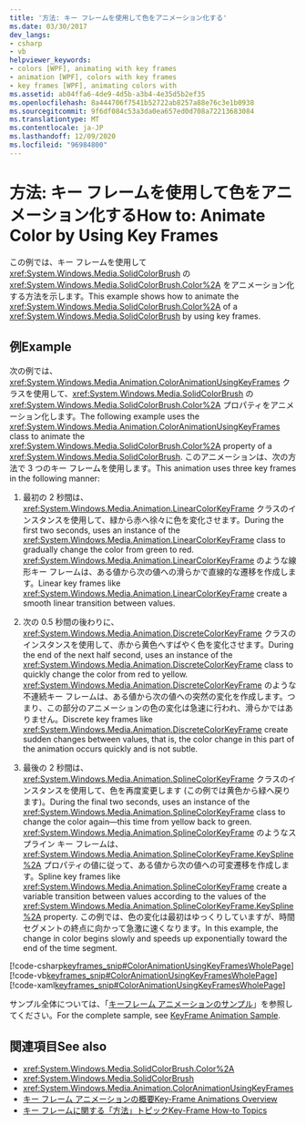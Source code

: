 ```yaml
---
title: '方法: キー フレームを使用して色をアニメーション化する'
ms.date: 03/30/2017
dev_langs:
- csharp
- vb
helpviewer_keywords:
- colors [WPF], animating with key frames
- animation [WPF], colors with key frames
- key frames [WPF], animating colors with
ms.assetid: ab04ffa6-4de9-4d5b-a3b4-4e35d5b2ef35
ms.openlocfilehash: 8a444706f7541b52722ab8257a88e76c3e1b0938
ms.sourcegitcommit: 9f6df084c53a3da0ea657ed0d708a72213683084
ms.translationtype: MT
ms.contentlocale: ja-JP
ms.lasthandoff: 12/09/2020
ms.locfileid: "96984800"
---
```

# <a name="how-to-animate-color-by-using-key-frames"></a><span data-ttu-id="e8ad5-102">方法: キー フレームを使用して色をアニメーション化する</span><span class="sxs-lookup"><span data-stu-id="e8ad5-102">How to: Animate Color by Using Key Frames</span></span>
<span data-ttu-id="e8ad5-103">この例では、キー フレームを使用して <xref:System.Windows.Media.SolidColorBrush> の <xref:System.Windows.Media.SolidColorBrush.Color%2A> をアニメーション化する方法を示します。</span><span class="sxs-lookup"><span data-stu-id="e8ad5-103">This example shows how to animate the <xref:System.Windows.Media.SolidColorBrush.Color%2A> of a <xref:System.Windows.Media.SolidColorBrush> by using key frames.</span></span>  
  
## <a name="example"></a><span data-ttu-id="e8ad5-104">例</span><span class="sxs-lookup"><span data-stu-id="e8ad5-104">Example</span></span>  
 <span data-ttu-id="e8ad5-105">次の例では、<xref:System.Windows.Media.Animation.ColorAnimationUsingKeyFrames> クラスを使用して、<xref:System.Windows.Media.SolidColorBrush> の <xref:System.Windows.Media.SolidColorBrush.Color%2A> プロパティをアニメーション化します。</span><span class="sxs-lookup"><span data-stu-id="e8ad5-105">The following example uses the <xref:System.Windows.Media.Animation.ColorAnimationUsingKeyFrames> class to animate the <xref:System.Windows.Media.SolidColorBrush.Color%2A> property of a <xref:System.Windows.Media.SolidColorBrush>.</span></span> <span data-ttu-id="e8ad5-106">このアニメーションは、次の方法で 3 つのキー フレームを使用します。</span><span class="sxs-lookup"><span data-stu-id="e8ad5-106">This animation uses three key frames in the following manner:</span></span>  
  
1. <span data-ttu-id="e8ad5-107">最初の 2 秒間は、<xref:System.Windows.Media.Animation.LinearColorKeyFrame> クラスのインスタンスを使用して、緑から赤へ徐々に色を変化させます。</span><span class="sxs-lookup"><span data-stu-id="e8ad5-107">During the first two seconds, uses an instance of the <xref:System.Windows.Media.Animation.LinearColorKeyFrame> class to gradually change the color from green to red.</span></span> <span data-ttu-id="e8ad5-108"><xref:System.Windows.Media.Animation.LinearColorKeyFrame> のような線形キー フレームは、ある値から次の値への滑らかで直線的な遷移を作成します。</span><span class="sxs-lookup"><span data-stu-id="e8ad5-108">Linear key frames like <xref:System.Windows.Media.Animation.LinearColorKeyFrame> create a smooth linear transition between values.</span></span>  
  
2. <span data-ttu-id="e8ad5-109">次の 0.5 秒間の後わりに、<xref:System.Windows.Media.Animation.DiscreteColorKeyFrame> クラスのインスタンスを使用して、赤から黄色へすばやく色を変化させます。</span><span class="sxs-lookup"><span data-stu-id="e8ad5-109">During the end of the next half second, uses an instance of the <xref:System.Windows.Media.Animation.DiscreteColorKeyFrame> class to quickly change the color from red to yellow.</span></span> <span data-ttu-id="e8ad5-110"><xref:System.Windows.Media.Animation.DiscreteColorKeyFrame> のような不連続キー フレームは、ある値から次の値への突然の変化を作成します。つまり、この部分のアニメーションの色の変化は急速に行われ、滑らかではありません。</span><span class="sxs-lookup"><span data-stu-id="e8ad5-110">Discrete key frames like <xref:System.Windows.Media.Animation.DiscreteColorKeyFrame> create sudden changes between values, that is, the color change in this part of the animation occurs quickly and is not subtle.</span></span>  
  
3. <span data-ttu-id="e8ad5-111">最後の 2 秒間は、<xref:System.Windows.Media.Animation.SplineColorKeyFrame> クラスのインスタンスを使用して、色を再度変更します (この例では黄色から緑へ戻ります)。</span><span class="sxs-lookup"><span data-stu-id="e8ad5-111">During the final two seconds, uses an instance of the <xref:System.Windows.Media.Animation.SplineColorKeyFrame> class to change the color again—this time from yellow back to green.</span></span> <span data-ttu-id="e8ad5-112"><xref:System.Windows.Media.Animation.SplineColorKeyFrame> のようなスプライン キー フレームは、<xref:System.Windows.Media.Animation.SplineColorKeyFrame.KeySpline%2A> プロパティの値に従って、ある値から次の値への可変遷移を作成します。</span><span class="sxs-lookup"><span data-stu-id="e8ad5-112">Spline key frames like <xref:System.Windows.Media.Animation.SplineColorKeyFrame> create a variable transition between values according to the values of the <xref:System.Windows.Media.Animation.SplineColorKeyFrame.KeySpline%2A> property.</span></span> <span data-ttu-id="e8ad5-113">この例では、色の変化は最初はゆっくりしていますが、時間セグメントの終点に向かって急激に速くなります。</span><span class="sxs-lookup"><span data-stu-id="e8ad5-113">In this example, the change in color begins slowly and speeds up exponentially toward the end of the time segment.</span></span>  
  
 [!code-csharp[keyframes_snip#ColorAnimationUsingKeyFramesWholePage](~/samples/snippets/csharp/VS_Snippets_Wpf/keyframes_snip/CSharp/ColorAnimationUsingKeyFramesExample.cs#coloranimationusingkeyframeswholepage)]
 [!code-vb[keyframes_snip#ColorAnimationUsingKeyFramesWholePage](~/samples/snippets/visualbasic/VS_Snippets_Wpf/keyframes_snip/visualbasic/coloranimationusingkeyframesexample.vb#coloranimationusingkeyframeswholepage)]
 [!code-xaml[keyframes_snip#ColorAnimationUsingKeyFramesWholePage](~/samples/snippets/xaml/VS_Snippets_Wpf/keyframes_snip/XAML/ColorAnimationUsingKeyFramesExample.xaml#coloranimationusingkeyframeswholepage)]  
  
 <span data-ttu-id="e8ad5-114">サンプル全体については、「[キーフレーム アニメーションのサンプル](https://github.com/microsoft/WPF-Samples/tree/master/Animation/KeyFrameAnimation)」を参照してください。</span><span class="sxs-lookup"><span data-stu-id="e8ad5-114">For the complete sample, see [KeyFrame Animation Sample](https://github.com/microsoft/WPF-Samples/tree/master/Animation/KeyFrameAnimation).</span></span>  
  
## <a name="see-also"></a><span data-ttu-id="e8ad5-115">関連項目</span><span class="sxs-lookup"><span data-stu-id="e8ad5-115">See also</span></span>

- <xref:System.Windows.Media.SolidColorBrush.Color%2A>
- <xref:System.Windows.Media.SolidColorBrush>
- <xref:System.Windows.Media.Animation.ColorAnimationUsingKeyFrames>
- [<span data-ttu-id="e8ad5-116">キー フレーム アニメーションの概要</span><span class="sxs-lookup"><span data-stu-id="e8ad5-116">Key-Frame Animations Overview</span></span>](key-frame-animations-overview.md)
- [<span data-ttu-id="e8ad5-117">キー フレームに関する「方法」トピック</span><span class="sxs-lookup"><span data-stu-id="e8ad5-117">Key-Frame How-to Topics</span></span>](key-frame-animation-how-to-topics.md)
